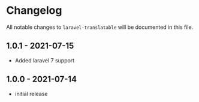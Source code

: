 # Changelog

All notable changes to `laravel-translatable` will be documented in this file.

## 1.0.1 - 2021-07-15

- Added laravel 7 support


## 1.0.0 - 2021-07-14

- initial release
